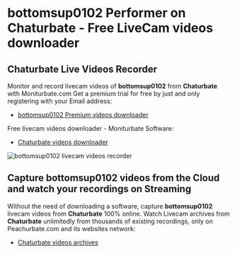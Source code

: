 # bottomsup0102 Performer on Chaturbate - Free LiveCam videos downloader

## Chaturbate Live Videos Recorder

Monitor and record livecam videos of **bottomsup0102** from **Chaturbate** with Moniturbate.com
Get a premium trial for free by just and only registering with your Email address:
* [bottomsup0102 Premium videos downloader](https://moniturbate.com/request-demo-licence-key.html)

Free livecam videos downloader - Moniturbate Software:
* [Chaturbate videos downloader](https://moniturbate.com/moniturbate-download-software.html)

![bottomsup0102 livecam videos recorder](https://peachurnet.com/templates/moniturbate-software.png)


## Capture bottomsup0102 videos from the Cloud and watch your recordings on Streaming

Without the need of downloading a software, capture **bottomsup0102** livecam videos from **Chaturbate** 100% online.
Watch Livecam archives from **Chaturbate** unlimitedly from thousands of existing recordings, only on Peachurbate.com and its websites network:
* [Chaturbate videos archives](https://peachurnet.com/)